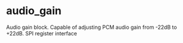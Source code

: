 # audio_gain
Audio gain block.  Capable of adjusting PCM audio gain from -22dB to +22dB.  SPI register interface
